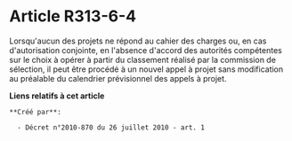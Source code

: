 # Article R313-6-4

Lorsqu'aucun des projets ne répond au cahier des charges ou, en cas d'autorisation conjointe, en l'absence d'accord des
autorités compétentes sur le choix à opérer à partir du classement réalisé par la commission de sélection, il peut être
procédé à un nouvel appel à projet sans modification au préalable du calendrier prévisionnel des appels à projet.

**Liens relatifs à cet article**

	**Créé par**:

	  - Décret n°2010-870 du 26 juillet 2010 - art. 1
